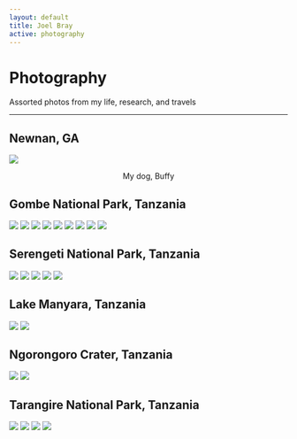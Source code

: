 ```yaml
---
layout: default
title: Joel Bray
active: photography
---
```


<p><h1>Photography</h1></p>

Assorted photos from my life, research, and travels

___

## Newnan, GA

<left><img src="/assets/images/Buffy.jpg"></left><center><figcaption>My dog, Buffy</figcaption></center>

## Gombe National Park, Tanzania

<img src="/assets/images/wildlife/gombe/DSC_0779.jpg">

<img src="/assets/images/wildlife/gombe/DSC_0847.jpg">

<img src="/assets/images/wildlife/gombe/DSC_0905.jpg">

<img src="/assets/images/wildlife/gombe/DSC_1374.jpg">

<img src="/assets/images/wildlife/gombe/DSC_2875.jpg">

<img src="/assets/images/wildlife/gombe/DSC_3025.jpg">

<img src="/assets/images/wildlife/gombe/DSC_4576.jpg">

<img src="/assets/images/wildlife/gombe/DSC_4972.jpg">

<img src="/assets/images/wildlife/gombe/DSC_7174.jpg">

## Serengeti National Park, Tanzania

<img src="/assets/images/wildlife/safari/DSC_0025.jpg">

<img src="/assets/images/wildlife/safari/DSC_0067.jpg">

<img src="/assets/images/wildlife/safari/DSC_0325.jpg">

<img src="/assets/images/wildlife/safari/DSC_0522.jpg">

<img src="/assets/images/wildlife/safari/DSC_0945.jpg">

## Lake Manyara, Tanzania

<img src="/assets/images/wildlife/safari/DSC_1059.jpg">

<img src="/assets/images/wildlife/safari/DSC_1173.jpg">

## Ngorongoro Crater, Tanzania

<img src="/assets/images/wildlife/safari/DSC_1476.jpg">

<img src="/assets/images/wildlife/safari/DSC_1718.jpg">

## Tarangire National Park, Tanzania

<img src="/assets/images/wildlife/safari/DSC_2558.jpg">

<img src="/assets/images/wildlife/safari/DSC_2700.jpg">

<img src="/assets/images/wildlife/safari/DSC_2725.jpg">

<img src="/assets/images/wildlife/safari/DSC_2729.jpg">

